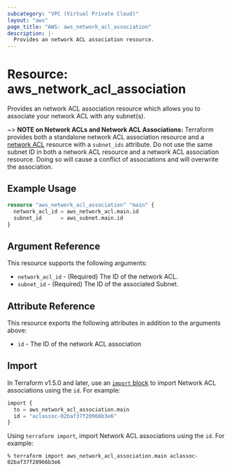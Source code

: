 ```yaml
---
subcategory: "VPC (Virtual Private Cloud)"
layout: "aws"
page_title: "AWS: aws_network_acl_association"
description: |-
  Provides an network ACL association resource.
---
```


# Resource: aws_network_acl_association

Provides an network ACL association resource which allows you to associate your network ACL with any subnet(s).

~> **NOTE on Network ACLs and Network ACL Associations:** Terraform provides both a standalone network ACL association resource
and a [network ACL](network_acl.html) resource with a `subnet_ids` attribute. Do not use the same subnet ID in both a network ACL
resource and a network ACL association resource. Doing so will cause a conflict of associations and will overwrite the association.

## Example Usage

```terraform
resource "aws_network_acl_association" "main" {
  network_acl_id = aws_network_acl.main.id
  subnet_id      = aws_subnet.main.id
}
```

## Argument Reference

This resource supports the following arguments:

* `network_acl_id` - (Required) The ID of the network ACL.
* `subnet_id` - (Required) The ID of the associated Subnet.

## Attribute Reference

This resource exports the following attributes in addition to the arguments above:

* `id` - The ID of the network ACL association

## Import

In Terraform v1.5.0 and later, use an [`import` block](https://developer.hashicorp.com/terraform/language/import) to import Network ACL associations using the `id`. For example:

```terraform
import {
  to = aws_network_acl_association.main
  id = "aclassoc-02baf37f20966b3e6"
}
```

Using `terraform import`, import Network ACL associations using the `id`. For example:

```console
% terraform import aws_network_acl_association.main aclassoc-02baf37f20966b3e6
```
